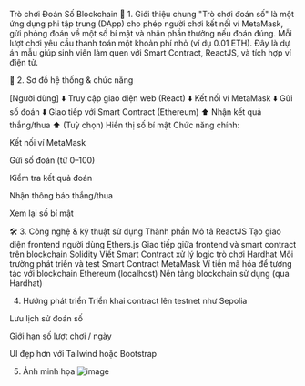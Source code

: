 Trò chơi Đoán Số Blockchain
📌 1. Giới thiệu chung
"Trò chơi đoán số" là một ứng dụng phi tập trung (DApp) cho phép người chơi kết nối ví MetaMask, gửi phỏng đoán về một số bí mật và nhận phần thưởng nếu đoán đúng. Mỗi lượt chơi yêu cầu thanh toán một khoản phí nhỏ (ví dụ 0.01 ETH). Đây là dự án mẫu giúp sinh viên làm quen với Smart Contract, ReactJS, và tích hợp ví điện tử.

🧭 2. Sơ đồ hệ thống & chức năng

[Người dùng]
    ⬇️ Truy cập giao diện web (React)
    ⬇️ Kết nối ví MetaMask
    ⬇️ Gửi số đoán
    ⬇️ Giao tiếp với Smart Contract (Ethereum)
    ⬆️ Nhận kết quả thắng/thua
    ⬆️ (Tuỳ chọn) Hiển thị số bí mật
Chức năng chính:

Kết nối ví MetaMask

Gửi số đoán (từ 0–100)

Kiểm tra kết quả đoán

Nhận thông báo thắng/thua

Xem lại số bí mật

🛠️ 3. Công nghệ & kỹ thuật sử dụng
Thành phần	Mô tả
ReactJS	Tạo giao diện frontend người dùng
Ethers.js	Giao tiếp giữa frontend và smart contract trên blockchain
Solidity	Viết Smart Contract xử lý logic trò chơi
Hardhat	Môi trường phát triển và test Smart Contract
MetaMask	Ví tiền mã hóa để tương tác với blockchain
Ethereum (localhost)	Nền tảng blockchain sử dụng (qua Hardhat)

4. Hướng phát triển
Triển khai contract lên testnet như Sepolia

Lưu lịch sử đoán số

Giới hạn số lượt chơi / ngày

UI đẹp hơn với Tailwind hoặc Bootstrap

5. Ảnh minh họa
   ![image](https://github.com/user-attachments/assets/1b61398d-0b9f-4b4a-b20d-460b772abef9)

